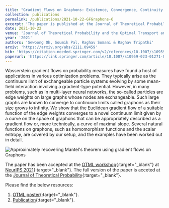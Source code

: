 ```yaml
---
title: "Gradient Flows on Graphons: Existence, Convergence, Continuity Equations"
collection: publications
permalink: /publications/2021-10-22-GFGraphons-6
excerpt: 'The paper is published at the Journal of Theoretical Probability.'
date: 2021-10-22
venue: 'Journal of Theoretical Probability and the Optimal Transport and Machine Learning (OTML) workshop, Neural Information Processing Systems (NeurIPS)'
year: '2021'
authors: 'Sewoong Oh, Soumik Pal, Raghav Somani & Raghav Tripathi'
arxiv: 'https://arxiv.org/abs/2111.09459'
bib: 'https://citation-needed.springer.com/v2/references/10.1007/s10959-023-01271-8?format=refman&flavour=citation'
paperurl: 'https://link.springer.com/article/10.1007/s10959-023-01271-8'
---
```


Wasserstein gradient flows on probability measures have found a host of applications in various optimization problems. They typically arise as the continuum limit of exchangeable particle systems evolving by some mean-field interaction involving a gradient-type potential. However, in many problems, such as in multi-layer neural networks, the so-called particles are edge weights on large graphs whose nodes are exchangeable. Such large graphs are known to converge to continuum limits called graphons as their size grows to infinity. We show that the Euclidean gradient flow of a suitable function of the edge weights converges to a novel continuum limit given by a curve on the space of graphons that can be appropriately described as a gradient flow or, more technically, a curve of maximal slope. Several natural functions on graphons, such as homomorphism functions and the scalar entropy, are covered by our setup, and the examples have been worked out in detail.

![Approximately recovering Mantel's theorem using gradient flows on Graphons](https://raghavsomani.github.io/projects/files/mantel.gif)

The paper has been accepted at the [OTML workshop](https://otml2021.github.io/){:target="_blank"} at [NeurIPS 2021](https://nips.cc/Conferences/2021){:target="_blank"}. The full version of the paper is acceted at the [Journal of Theoretical Probability](https://link.springer.com/article/10.1007/s10959-023-01271-8){:target="_blank"}.

Please find the below resources:
1. [OTML poster](https://raghavsomani.github.io/publications/files/OTML_poster_Gradient_Flows_on_Graphons.pdf){:target="_blank"}.
2. [Publication](https://link.springer.com/article/10.1007/s10959-023-01271-8){:target="_blank"}.
